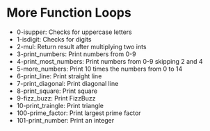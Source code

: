 # More Function Loops

- 0-isupper: Checks for uppercase letters
- 1-isdigit: Checks for digits
- 2-mul: Return result after multiplying two ints
- 3-print_numbers: Print numbers from 0-9
- 4-print_most_numbers: Print numbers from 0-9 skipping 2 and 4
- 5-more_numbers: Print 10 times the numbers from 0 to 14
- 6-print_line: Print straight line
- 7-print_diagonal: Print diagonal line
- 8-print_square: Print square
- 9-fizz_buzz: Print FizzBuzz
- 10-print_traingle: Print triangle
- 100-prime_factor: Print largest prime factor
- 101-print_number: Print an integer
